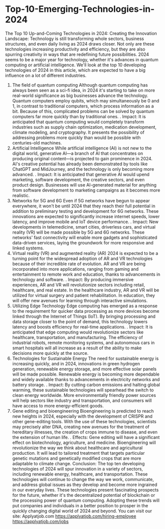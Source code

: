 # Top-10-Emerging-Technologies-in-2024
The Top 10 Up-and-Coming Technologies in 2024:
 Creating the Innovation Landscape:
Technology is still transforming whole sectors, business structures, and even daily living as 2024 draws closer. Not only are these technologies increasing productivity and efficiency, but they are also spurring creativity in ways that are redefining future possibilities. 2024 seems to be a major year for technology, whether it's advances in quantum computing or artificial intelligence. We'll look at the top 10 developing technologies of 2024 in this article, which are expected to have a big influence on a lot of different industries.
1. The field of quantum computing
Although quantum computing has always been seen as a sci-fi idea, in 2024 it's starting to take on more real-world significance as big businesses advance the technology. Quantum computers employ qubits, which may simultaneously be 0 and 1, in contrast to traditional computers, which process information as a bit. Because of this, complicated problems can be solved by quantum computers far more quickly than by traditional ones.
. Impact: It is anticipated that quantum computing would completely transform industries such as supply chain optimization, medication development, climate modeling, and cryptography. It presents the possibility of addressing problems more quickly than would be possible with centuries-old machines.
2. Artificial Intelligence
While artificial intelligence (AI) is not new to the digital world, generative AI—a branch of AI that concentrates on producing original content—is projected to gain prominence in 2024. AI's creative potential has already been demonstrated by tools like ChatGPT and MidJourney, and the technology is only becoming more advanced.
. Impact: It is anticipated that generative AI would upend marketing, software development, the creative sectors, and even product design. Businesses will use AI-generated material for anything from software development to marketing campaigns as it becomes more realistic.
3. Networks for 5G and 6G
Even if 5G networks have begun to appear everywhere, it won't be until 2024 that they reach their full potential in addition to preliminary testing and development for 6G networks. These innovations are expected to significantly increase internet speeds, lower latency, and improve mobile and IoT device performance.
. Impact: New developments in telemedicine, smart cities, driverless cars, and virtual reality (VR) will be made possible by 5G and 6G networks. These networks' fast connectivity will enable more gadgets and sophisticated data-driven services, laying the groundwork for more responsive and linked systems.
4. Virtual reality (VR) and augmented reality (AR)
2024 is expected to be a turning point for the widespread adoption of AR and VR technologies because of their incredible rate of evolution. AR and VR are being incorporated into more applications, ranging from gaming and entertainment to remote work and education, thanks to advancements in technology and software.
. Impact: By producing immersive experiences, AR and VR will revolutionize sectors including retail, healthcare, and real estate. In the healthcare industry, AR and VR will be utilized for virtual surgery and patient rehabilitation. In education, they will offer new avenues for learning through interactive simulations.
5. Utilizing Edge Technology
Edge computing has emerged as a response to the requirement for quicker data processing as more devices become linked through the Internet of Things (IoT). By bringing processing and data storage closer to the point of demand, this technology lowers latency and boosts efficiency for real-time applications.
. Impact: It is anticipated that edge computing would revolutionize sectors like healthcare, transportation, and manufacturing. The efficiency of industrial robots, remote monitoring systems, and autonomous cars in smart hospitals will all increase as a result of the ability to make decisions more quickly at the source.
6. Technologies for Sustainable Energy
The need for sustainable energy is increasing quickly, and in 2024, innovations in green hydrogen generation, renewable energy storage, and more effective solar panels will be made possible. Renewable energy is becoming more dependable and widely available thanks to advancements in electricity networks and battery storage.
. Impact: By cutting carbon emissions and halting global warming, these sustainable technologies will spearhead the switch to clean energy worldwide. More environmentally friendly power sources will help sectors like industry and transportation, and consumers will have access to more energy-efficient goods.
7. Gene editing and bioengineering
Bioengineering is predicted to reach new heights in 2024, especially with the development of CRISPR and other gene-editing tools. With the use of these technologies, scientists may precisely alter DNA, creating new avenues for the treatment of hereditary illnesses, the creation of crops immune to disease, and even the extension of human life.
. Effects: Gene editing will have a significant effect on biotechnology, agriculture, and medicine. Bioengineering will revolutionize the way we think about healthcare and agricultural production. It will lead to tailored treatment that targets particular genetic mutations and genetically modified crops that are more adaptable to climate change.
Conclusion:
The top ten developing technologies of 2024 will spur innovation in a variety of sectors, including renewable energy, healthcare, and transportation. These technologies will continue to change the way we work, communicate, and address global issues as they develop and become more ingrained in our everyday lives.
These technologies present fascinating prospects for the future, whether it's the decentralized potential of blockchain or the processing power of quantum computing. Adopting these trends will put companies and individuals in a better position to prosper in the quickly changing digital world of 2024 and beyond.
You can visit our site: Applyatjob.com
https://applyatjob.com/hiring-employee
https://applyatjob.com/jobs
